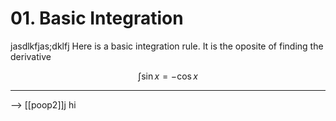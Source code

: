 # 01. Basic Integration

jasdlkfjas;dklfj
Here is a basic integration rule. It is the oposite of finding the derivative

$$
\int \sin{x} = -\cos{x}
$$

---

--> 
[[poop2]]j
hi